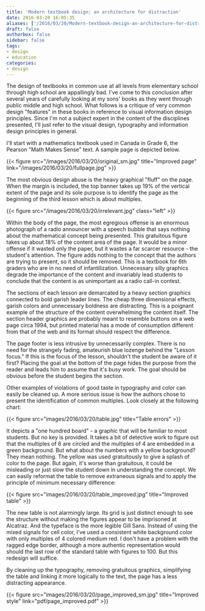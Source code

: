 ```yaml
---
title: 'Modern textbook design: an architecture for distraction'
date: 2016-03-20 16:05:35
aliases: ['/2016/03/20/Modern-textbook-design-an-architecture-for-distraction/']
draft: false
authorbox: false
sidebar: false
tags:
- design
- education
categories:
- design
---
```

The design of textbooks in common use at all levels from elementary school through high school are appallingly bad. I've come to this conclusion after several years of carefully looking at my sons' books as they went through public middle and high school. What follows is a critique of very common design "features" in these books in reference to visual information design principles. Since I'm not a subject expert in the content of the disciplines presented, I'll just refer to the visual design, typography and information design principles in general.

I'll start with a mathematics textbook used in Canada in Grade 6, the Pearson "Math Makes Sense" text. A sample page is depicted below.

{{< figure src="/images/2016/03/20/original_sm.jpg" title="Improved page" link="/images/2016/03/20/fullpage.jpg" >}}

The most obvious design abuse is the heavy graphical "fluff" on the page. When the margin is included, the top banner takes up 19% of the vertical extent of the page and its sole purpose is to identify the page as the beginning of the third lesson which is about multiples.

{{< figure src="/images/2016/03/20/irrelevant.jpg" class="left" >}}

Within the body of the page, the most egregious offense is an enormous photograph of a radio announcer with a speech bubble that says nothing about the mathematical concept being presented. This gratuitous figure takes up about 18% of the content area of the page. It would be a minor offense if it wasted only the paper, but it wastes a far scarcer resource - the student's attention. The figure adds nothing to the concept that the authors are trying to present, so it should be removed. This is a textbook for 6th graders who are in no need of infantilization. Unnecessary silly graphics degrade the importance of the content and invariably lead students to conclude that the content is as unimportant as a radio call-in contest.

The sections of each lesson are demarcated by a heavy section graphics connected to bold garish leader lines. The cheap three dimensional effects, garish colors and unnecessary boldness are distracting. This is a poignant example of the structure of the content overwhelming the content itself. The section header graphics are probably meant to resemble buttons on a web page circa 1994, but printed material has a mode of consumption different from that of the web and its format should respect the difference.

The page footer is less intrusive by unnecessarily complex. There is no need for the strangely fading, amateurish blue lozenge behind the "Lesson focus." If this is the focus of the lesson, shouldn't the student be aware of it first? Placing the goal at the bottom of the page hides the purpose from the reader and leads him to assume that it's busy work. The goal should be obvious before the student begins the section.

Other examples of violations of good taste in typography and color can easily be cleaned up. A more serious issue is how the authors chose to present the identification of common multiples. Look closely at the following chart:

{{< figure src="images/2016/03/20/table.jpg" title="Table errors" >}}

It depicts a "one hundred board" - a graphic that will be familiar to most students. But no key is provided. It takes a bit of detective work to figure out that the multiples of 6 are circled and the multiples of 4 are embedded in a green background. But what about the numbers with a yellow background? They mean nothing. The yellow was used gratuitously to give a splash of color to the page. But again, it's worse than gratuitous, it could be misleading or just slow the student down in understanding the concept. We can easily reformat the table to remove extraneous signals and to apply the principle of minimum necessary difference:

{{< figure src="images/2016/03/20/table_improved.jpg" title="Improved table" >}}

The new table is not alarmingly large. Its grid is just distinct enough to see the structure without making the figures appear to be imprisoned at Alcatraz. And the typeface is the more legible Gill Sans. Instead of using the mixed signals for cell color, I've used a consistent white background color with only multiples of 4 colored medium red. I don't have a problem with the ragged edge border, although a more authentic representation would should the last row of the standard table with figures to 100. But this redesign will suffice.

By cleaning up the typography, removing gratuitous graphics, simplifying the table and linking it more logically to the text, the page has a less distracting appearance.

{{< figure src="images/2016/03/20/page_improved_sm.jpg" title="Improved style" link="pdf/page_improved.pdf" >}}
